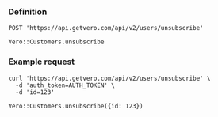 ### Definition

<pre class="bash"><code>POST 'https://api.getvero.com/api/v2/users/unsubscribe'</code></pre>
<pre class="ruby"><code>Vero::Customers.unsubscribe</code></pre>

### Example request

<pre class="bash"><code>curl 'https://api.getvero.com/api/v2/users/unsubscribe' \
  -d 'auth_token=AUTH_TOKEN' \
  -d 'id=123'</code></pre>
<pre class="ruby"><code>Vero::Customers.unsubscribe({id: 123})</code></pre>
